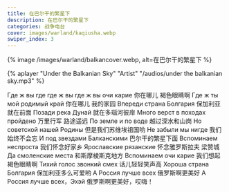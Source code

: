 ```yaml
---
title: 在巴尔干的繁星下
description: 在巴尔干的繁星下
categories: 战争电台
cover: images/warland/kaqiusha.webp
swiper_index: 3
---
```

{% image /images/warland/balkancover.webp, alt=在巴尔干的繁星下 %}

{% aplayer "Under the Balkanian Sky" "Artist" "/audios/under the balkanian sky.mp3" %}

Где ж вы где где ж вы где ж вы очи карие 你在哪儿 褐色眼睛啊
Где ж ты мой родимый край 你在哪儿 我的家园
Впереди страна Болгария 保加利亚就在前面
Позади река Дунай 就在多瑙河彼岸
Много верст в походах пройдено 万里行军 路途遥远
По земле и по воде 越过深水和山岗
Но советской нашей Родины 但是我们苏维埃祖国哟
Не забыли мы нигде 我们始终不会忘
И под звездами Балканскими 巴尔干的繁星下面
Вспоминаем неспроста 我们怀念好家乡
Ярославские рязанские 怀念雅罗斯拉夫 梁赞城Да смоленские места 和斯摩棱斯克地方
Вспоминаем очи карие 我们想起褐色眼睛啊
Тихий голос звонкий смех 话儿轻轻笑声高
Хороша страна Болгария 保加利亚多么可爱哟
А Россия лучше всех 俄罗斯啊更美好
А Россия лучше всех，Эхэй 俄罗斯啊更美好，哎嗨！


